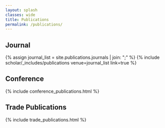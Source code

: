 ```yaml
---
layout: splash
classes: wide
title: Publications
permalink: /publications/
---
```

## Journal
{% assign journal_list = site.publications.journals | join: ";" %}
{% include scholar/_includes/publications venue=journal_list link=true %}

## Conference
{% include conference_publications.html %}

## Trade Publications
{% include trade_publications.html %}
